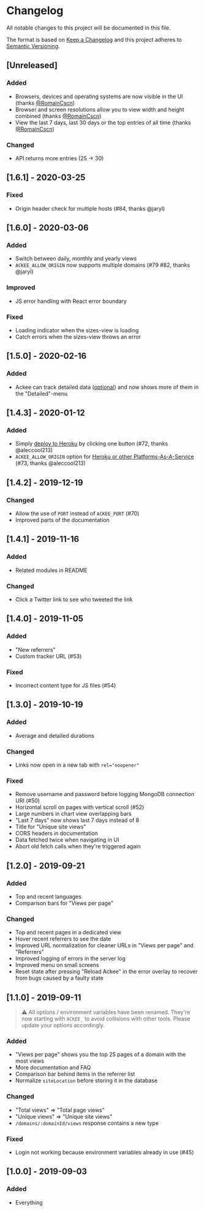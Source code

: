 # Changelog

All notable changes to this project will be documented in this file.

The format is based on [Keep a Changelog](http://keepachangelog.com/en/1.0.0/) and this project adheres to [Semantic Versioning](http://semver.org/spec/v2.0.0.html).

## [Unreleased]

### Added

- Browsers, devices and operating systems are now visible in the UI (thanks [@RomainCscn](https://github.com/RomainCscn))
- Browser and screen resolutions allow you to view width and height combined (thanks [@RomainCscn](https://github.com/RomainCscn))
- View the last 7 days, last 30 days or the top entries of all time (thanks [@RomainCscn](https://github.com/RomainCscn))

### Changed

- API returns more entries (25 -> 30)

## [1.6.1] - 2020-03-25

### Fixed

- Origin header check for multiple hosts (#84, thanks @jaryl)

## [1.6.0] - 2020-03-06

### Added

- Switch between daily, monthly and yearly views
- `ACKEE_ALLOW_ORIGIN` now supports multiple domains (#79 #82, thanks @jaryl)

### Improved

- JS error handling with React error boundary

### Fixed

- Loading indicator when the sizes-view is loading
- Catch errors when the sizes-view throws an error

## [1.5.0] - 2020-02-16

### Added

- Ackee can track detailed data ([optional](https://github.com/electerious/ackee-tracker#options)) and now shows more of them in the "Detailed"-menu

## [1.4.3] - 2020-01-12

### Added

- Simply [deploy to Heroku](docs/Get%20started.md#with-heroku) by clicking one button (#72, thanks @aleccool213)
- `ACKEE_ALLOW_ORIGIN` option for [Heroku or other Platforms-As-A-Service](docs/CORS%20headers.md) (#73, thanks @aleccool213)

## [1.4.2] - 2019-12-19

### Changed

- Allow the use of `PORT` instead of `ACKEE_PORT` (#70)
- Improved parts of the documentation

## [1.4.1] - 2019-11-16

### Added

- Related modules in README

### Changed

- Click a Twitter link to see who tweeted the link

## [1.4.0] - 2019-11-05

### Added

- "New referrers"
- Custom tracker URL (#53)

### Fixed

- Incorrect content type for JS files (#54)

## [1.3.0] - 2019-10-19

### Added

- Average and detailed durations

### Changed

- Links now open in a new tab with `rel="noopener"`

### Fixed

- Remove username and password before logging MongoDB connection URI (#50)
- Horizontal scroll on pages with vertical scroll (#52)
- Large numbers in chart view overlapping bars
- "Last 7 days" now shows last 7 days instead of 8
- Title for "Unique site views"
- CORS headers in documentation
- Data fetched twice when navigating in UI
- Abort old fetch calls when they're triggered again

## [1.2.0] - 2019-09-21

### Added

- Top and recent languages
- Comparison bars for "Views per page"

### Changed

- Top and recent pages in a dedicated view
- Hover recent referrers to see the date
- Improved URL normalization for cleaner URLs in "Views per page" and "Referrers"
- Improved logging of errors in the server log
- Improved menu on small screens
- Reset state after pressing "Reload Ackee" in the error overlay to recover from bugs caused by a faulty state

## [1.1.0] - 2019-09-11

> ⚠️ All options / environment variables have been renamed. They're now starting with `ACKEE_` to avoid collisions with other tools. Please update your options accordingly.

### Added

- "Views per page" shows you the top 25 pages of a domain with the most views
- More documentation and FAQ
- Comparison bar behind items in the referrer list
- Normalize `siteLocation` before storing it in the database

### Changed

- "Total views" => "Total page views"
- "Unique views" => "Unique site views"
- `/domains/:domainId/views` response contains a new type

### Fixed

- Login not working because environment variables already in use (#45)

## [1.0.0] - 2019-09-03

### Added

- Everything
